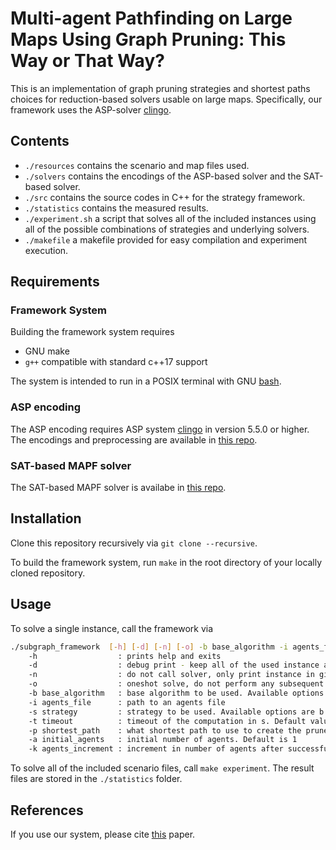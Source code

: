 # Multi-agent Pathfinding on Large Maps Using Graph Pruning: This Way or That Way?

This is an implementation of graph pruning strategies and shortest paths choices for reduction-based solvers usable on large maps. Specifically, our framework uses the ASP-solver [clingo](https://potassco.org/clingo/).

## Contents

- `./resources` contains the scenario and map files used.
- `./solvers` contains the encodings of the ASP-based solver and the SAT-based solver.
- `./src` contains the source codes in C++ for the strategy framework.
- `./statistics` contains the measured results.
- `./experiment.sh` a script that solves all of the included instances using all of the possible combinations of strategies and underlying solvers.
- `./makefile` a makefile provided for easy compilation and experiment execution.

## Requirements

### Framework System

Building the framework system requires

- GNU make
- `g++` compatible with standard c++17 support

The system is intended to run in a POSIX terminal with GNU [bash](https://www.gnu.org/software/bash/).

### ASP encoding

The ASP encoding requires ASP system [clingo](https://potassco.org/clingo/) in version 5.5.0 or higher.
The encodings and preprocessing are available in [this repo](https://github.com/krr-up/mapf-optimal-solver).

### SAT-based MAPF solver

The SAT-based MAPF solver is availabe in [this repo](https://github.com/svancaj/MAPF-encodings).

## Installation

Clone this repository recursively via `git clone --recursive`.

To build the framework system, run `make` in the root directory of your locally cloned repository.

## Usage

To solve a single instance, call the framework via

``` bash
./subgraph_framework  [-h] [-d] [-n] [-o] -b base_algorithm -i agents_file -s strategy [-t timeout] [-p shortest_path] [-P] [-a initial_agents] [-k agents_increment]
	-h                  : prints help and exits
	-d                  : debug print - keep all of the used instance and output files
	-n                  : do not call solver, only print instance in given format
	-o                  : oneshot solve, do not perform any subsequent calls
	-b base_algorithm   : base algorithm to be used. Available options are asp-mks asp-soc asp-inc-mks asp-inc-soc sat-mks sat-soc
	-i agents_file      : path to an agents file
	-s strategy         : strategy to be used. Available options are b|m|p|c
	-t timeout          : timeout of the computation in s. Default value is 300s
	-p shortest_path    : what shortest path to use to create the pruned graph. Available options are biased|random|cross|time. Default is biased
	-a initial_agents   : initial number of agents. Default is 1
	-k agents_increment : increment in number of agents after successful solve. Default is 1. If 0 is selected, do not increase.
```

To solve all of the included scenario files, call `make experiment`. The result files are stored in the `./statistics` folder.

## References

If you use our system, please cite [this](https://dblp.org/rec/conf/atal/HusarSOBS22.html) paper.